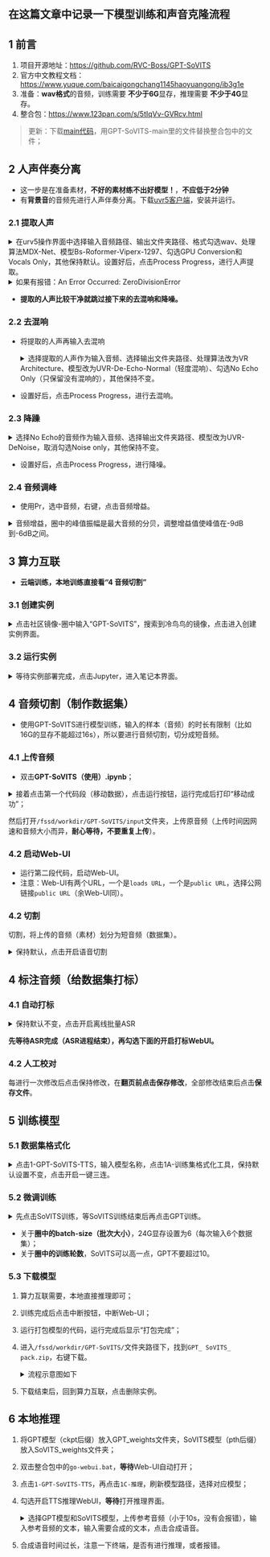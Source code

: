 ## 在这篇文章中记录一下模型训练和声音克隆流程
## 1 前言

1. 项目开源地址：https://github.com/RVC-Boss/GPT-SoVITS
2. 官方中文教程文档：https://www.yuque.com/baicaigongchang1145haoyuangong/ib3g1e
3. 准备：**wav格式**的音频，训练需要 **不少于6G**显存，推理需要 **不少于4G**显存。
4. 整合包：https://www.123pan.com/s/5tIqVv-GVRcv.html

> 更新：下载[main代码](https://github.com/RVC-Boss/GPT-SoVITS/archive/refs/heads/main.zip)，用GPT-SoVITS-main里的文件替换整合包中的文件；

## 2 人声伴奏分离

- 这一步是在准备素材，**不好的素材练不出好模型！**，**不应低于2分钟**
- 有**背景音**的音频先进行人声伴奏分离。下载[uvr5客户端](https://github.com/Anjok07/ultimatevocalremovergui/releases)，安装并运行。

### 2.1 提取人声
<details><summary>在urv5操作界面中选择输入音频路径、输出文件夹路径、格式勾选wav、处理算法MDX-Net、模型Bs-Roformer-Viperx-1297、勾选GPU Conversion和Vocals Only，其他保持默认。设置好后，点击Process Progress，进行人声提取。
</summary>
<p>

![image](https://github.com/AlanFox240416/wplinote/assets/167155570/4dc05227-b2ad-4e43-9b3f-ad0d7a802d87)

</p>
</details> 

<details><summary>如果有报错：An Error Occurred: ZeroDivisionError</summary>
<p>

原因：输入的多个音频中有几个**音频的时长太短。**

</p>
</details> 


- **提取的人声比较干净就跳过接下来的去混响和降噪。**

### 2.2 去混响

- 将提取的人声再输入去混响

    <details><summary>选择提取的人声作为输入音频、选择输出文件夹路径、处理算法改为VR Architecture、模型改为UVR-De-Echo-Normal（轻度混响）、勾选No Echo Only（只保留没有混响的），其他保持不变。
    </summary>
    <p>
    
    ![image](https://github.com/AlanFox240416/wplinote/assets/167155570/17d39155-2ec4-47d8-9a73-296856628b46)
    
    </p>
    </details> 

- 设置好后，点击Process Progress，进行去混响。

### 2.3 降躁

<details><summary>选择No Echo的音频作为输入音频、选择输出文件夹路径、模型改为UVR-DeNoise，取消勾选Noise only，其他保持不变。
</summary>
<p>

![image](https://github.com/AlanFox240416/wplinote/assets/167155570/9f4870f8-7940-4cfd-91f0-5b8026f86bc7)

</p>
</details> 

- 设置好后，点击Process Progress，进行降噪。

### 2.4 音频调峰

- 使用Pr，选中音频，右键，点击音频增益。

<details><summary>音频增益，圈中的峰值振幅是最大音频的分贝，调整增益值使峰值在-9dB到-6dB之间。</summary>
<p>

![image](https://github.com/AlanFox240416/wplinote/assets/167155570/59e46378-73f8-413a-aad3-9c1ab8916b08)

</p>
</details> 

## 3 算力互联

- **云端训练，本地训练直接看“4 音频切割”**

### 3.1 创建实例
<details><summary>点击社区镜像-圈中输入“GPT-SoVITS”，搜索到冷鸟鸟的镜像，点击进入创建实例界面。</summary>
<p>

![image](https://github.com/AlanFox240416/wplinote/assets/167155570/33f6fd04-f2f4-45df-ae2c-c9e1d8ed0e9e)

<details><summary>实例名称：gsv，选择N-3090-24（24G显存）和1卡，勾选同意《服务端口使用承诺书》，其他保持默认。</summary>
<p>

![image](https://github.com/AlanFox240416/wplinote/assets/167155570/e83ed594-f70e-408c-8e30-cbd57381f074)

</p>
</details> 
</p>
</details> 

### 3.2 运行实例
<details><summary>等待实例部署完成，点击Jupyter，进入笔记本界面。</summary>
<p>

![image](https://github.com/AlanFox240416/wplinote/assets/167155570/903dc899-3262-45fe-b942-4365320992ad)

</p>
</details> 

## 4 音频切割（制作数据集）

- 使用GPT-SoVITS进行模型训练，输入的样本（音频）的时长有限制（比如16G的显存不能超过16s），所以要进行音频切割，切分成短音频。

### 4.1 上传音频

- 双击**GPT-SoVITS（使用）.ipynb**；

<details><summary>接着点击第一个代码段（移动数据），点击运行按钮，运行完成后打印“移动成功”；</summary>
<p>

![image](https://github.com/AlanFox240416/wplinote/assets/167155570/8c38009b-67f7-4ee9-a695-6eb07cf74f1c)

</p>
</details>

然后打开`/fssd/workdir/GPT-SoVITS/input`文件夹，上传原音频（上传时间因网速和音频大小而异，**耐心等待，不要重复上传**）。


### 4.2 启动Web-UI

- 运行第二段代码，启动Web-UI。
- 注意：Web-UI有两个URL，一个是`loads URL`，一个是`public URL`，选择公网链接`public URL`（余Web-UI同）。

### 4.2 切割
切割，将上传的音频（素材）划分为短音频（数据集）。
<details><summary>保持默认，点击开启语音切割</summary>
<p>

![image](https://github.com/AlanFox240416/wplinote/assets/167155570/554628f0-2e10-4a21-9014-c82aa28c8240)

</p>
</details> 

## 4 标注音频（给数据集打标）

### 4.1 自动打标
<details><summary>保持默认不变，点击开启离线批量ASR</summary>
<p>

![image](https://github.com/AlanFox240416/wplinote/assets/167155570/fb04c3c1-0a18-4e27-8489-c750cc33230f)

</p>
</details> 

**先等待ASR完成（ASR进程结束），再勾选下面的开启打标WebUI。**

### 4.2 人工校对
每进行一次修改后点击保持修改，在**翻页前点击保存修改**，全部修改结束后点击**保存文件**。

## 5 训练模型

### 5.1 数据集格式化
<details><summary>点击1-GPT-SoVITS-TTS，输入模型名称，点击1A-训练集格式化工具，保持默认设置不变，点击开启一键三连。</summary>
<p>

![image](https://github.com/AlanFox240416/wplinote/assets/167155570/28a0006c-a2a5-44b6-ae4a-05703b2285cf)

</p>
</details> 

### 5.2 微调训练
<details><summary>先点击SoVITS训练，等SoVITS训练结束后再点击GPT训练。</summary>
<p>

!![image](https://github.com/AlanFox240416/wplinote/assets/167155570/20597111-01d0-4b84-9098-874ea2052900)

</p>
</details> 

- 关于**圈中的batch-size（批次大小）**，24G显存设置为6（每次输入6个数据集）；
- 关于**圈中的训练轮数**，SoVITS可以高一点，GPT不要超过10。

### 5.3 下载模型

1. 算力互联需要，本地直接推理即可；
2. 训练完成后点击中断按钮，中断Web-UI；
3. 运行打包模型的代码，运行完成后显示“打包完成”；
4. 进入`/fssd/workdir/GPT-SoVITS/`文件夹路径下，找到`GPT_ SoVITS_ pack.zip`，右键下载。

    <details><summary>流程示意图如下</summary>
    <p>
    
    ![image](https://github.com/AlanFox240416/wplinote/assets/167155570/4c7b47ef-be5c-4f43-a3b9-166d0492f577)
    
    </p>
    </details> 

5. 下载结束后，回到算力互联，点击删除实例。

## 6 本地推理

1. 将GPT模型（ckpt后缀）放入GPT_weights文件夹，SoVITS模型（pth后缀）放入SoVITS_weights文件夹；
2. 双击整合包中的`go-webui.bat`，**等待**Web-UI自动打开；
3. 点击`1-GPT-SoVITS-TTS`，再点击`1C-推理`，刷新模型路径，选择对应模型；
4. 勾选开启TTS推理WebUI，**等待**打开推理界面。
    <details><summary>选择GPT模型和SoVITS模型，上传参考音频（小于10s，没有会报错），输入参考音频的文本，输入需要合成的文本，点击合成语音。</summary>
    <p>
    
    ![image](https://github.com/AlanFox240416/wplinote/assets/167155570/6ac494ef-fb5d-4ad0-91f8-d8fe9c2ff167)
    
    </p>
    </details> 

5. 合成语音时间过长，注意一下终端，是否有进行推理，或者报错。